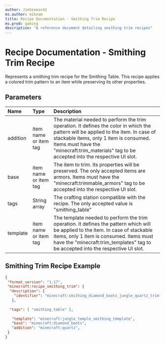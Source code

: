```yaml
---
author: JimSeaman42
ms.author: mikeam
title: Recipe Documentation - Smithing Trim Recipe
ms.prod: gaming
description: "A reference document detailing smithing trim recipes"
---
```


# Recipe Documentation - Smithing Trim Recipe

Represents a smithing trim recipe for the Smithing Table. This recipe applies a colored trim pattern to an item while preserving its other properties.

## Parameters

|Name |Type |Description |
|:-----------|:-----------|:-----------|
|addition| item name or item tag| The material needed to perform the trim operation. It defines the color in which the pattern will be applied to the item. In case of stackable items, only 1 item is consumed. Items must have the "minecraft:trim_materials" tag to be accepted into the respective UI slot.|
|base| item name or item tag| The item to trim. Its properties will be preserved. The only accepted items are armors. Items must have the "minecraft:trimmable_armors" tag to be accepted into the respective UI slot.|
|tags|String array |The crafting station compatible with the recipe. The only accepted value is "smithing_table" |
|template| item name or item tag| The template needed to perform the trim operation. It defines the pattern which will be applied to the item. In case of stackable items, only 1 item is consumed. Items must have the "minecraft:trim_templates" tag to be accepted into the respective UI slot.|

## Smithing Trim Recipe Example

```JSON
{
 "format_version": "1.17",
 "minecraft:recipe_smithing_trim": {
  "description": {
    "identifier": "minecraft:smithing_diamond_boots_jungle_quartz_trim"
   },
  
  "tags": [ "smithing_table" ],
  
   "template": "minecraft:jungle_temple_smithing_template",
   "base": "minecraft:diamond_boots",
   "addition": "minecraft:quartz",
 }
}
```
